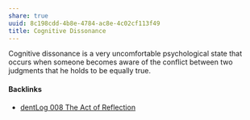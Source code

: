 ```yaml
---
share: true
uuid: 8c198cdd-4b8e-4784-ac8e-4c02cf113f49
title: Cognitive Dissonance
---
```

Cognitive dissonance is a very uncomfortable psychological state that occurs when someone becomes aware of the conflict between two judgments that he holds to be equally true.

#### Backlinks

* [dentLog 008 The Act of Reflection](/f1eb3c79-bba7-4ed4-8278-e59a1456ccc1)